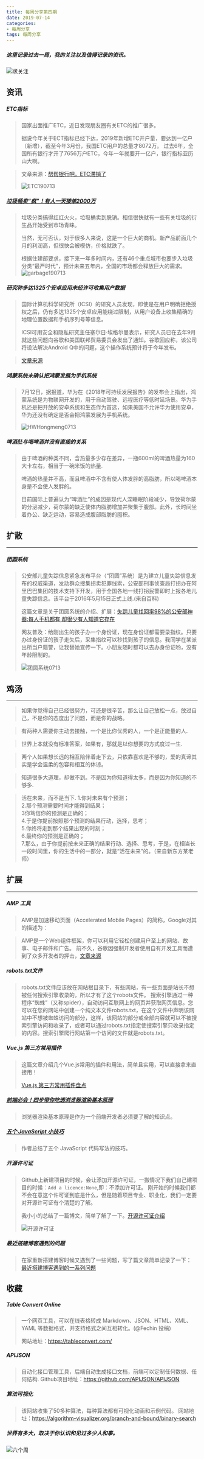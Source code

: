 ```yaml
---
title: 每周分享第四期
date: 2019-07-14
categories:
- 每周分享
tags: 每周分享
---
```

#####  这里记录过去一周，我的关注以及值得记录的资讯。 
 ![求关注](http://img.liugezhou.online/qiuguanzhu.jpg)
## 资讯
##### ETC指标
> 国家出面推广ETC，近日发现朋友圈有关ETC的推广很多。
> 
> 据说今年关于ECT指标已经下达，2019年新增ETC开户量，要达到一亿户（新增），截至今年3月份，我国ETC用户的总量才8072万。
> 过去6年，全国所有银行才开了7656万户ETC，今年一年就要开一亿户，银行指标亚历山大啊。

<!-- more -->

> 文章来源：[帮帮银行吧，ETC滞销了](https://mp.weixin.qq.com/s/__Cdn17lSOIqO30rciYuOg)
> 
> ![ETC190713](http://img.liugezhou.online/ETC190713.jpg)

##### [垃圾桶卖“疯”！有人一天接单2000万](https://mp.weixin.qq.com/s/nDXSsBx4p4LDCf721gu3pQ)
> 垃圾分类搞得红红火火，垃圾桶卖到脱销。相信很快就有一些有关垃圾的衍生品开始受到市场青睐。
> 
> 当然，无可否认，对于很多人来说，这是一个巨大的商机。新产品前面几个月的利润高，但很快会被模仿，价格就跌了。
> 
> 根据住建部要求，接下来一年多时间内，还有46个重点城市也要步入垃圾分类“最严时代”，预计未来五年内，全国的市场都会释放巨大的需求。
> ![garbage190713](http://img.liugezhou.online/garbage190713.png)


##### 研究称多达1325个安卓应用未经许可收集用户数据
> 国际计算机科学研究所（ICSI）的研究人员发现，即使是在用户明确拒绝授权之后，仍有多达1325个安卓应用能绕过限制，从用户设备上收集精确的地理位置数据和手机序列号等信息。  
> 
> ICSI可用安全和隐私研究主任塞尔日·埃格尔曼表示，研究人员已在去年9月就这些问题向谷歌和美国联邦贸易委员会发出了通知。谷歌回应称，该公司将设法解决Android Q中的问题，这个操作系统预计将于今年发布。

> [文章来源](https://mp.weixin.qq.com/s/AZ92Q8JVu-hRomIjIav94Q)
> 
##### 鸿蒙系统未确认把鸿蒙发展为手机系统
> 7月12日，据报道，华为在《2018年可持续发展报告》的发布会上指出，鸿蒙系统是为物联网开发的，用于自动驾驶、远程医疗等低时延场景。华为手机还是把开放的安卓系统和生态作为首选，如果美国不允许华为使用安卓，华为还没有确定是否会把鸿蒙发展为手机系统。
> 
> ![HWHongmeng0713](http://img.liugezhou.online/HWHongmeng.jpg)

##### 啤酒肚与喝啤酒并没有直接的关系
> 由于啤酒的种类不同，含热量多少存在差异，一瓶600ml的啤酒热量为160大卡左右，相当于一碗米饭的热量.
> 
> 啤酒的热量并不高，而且啤酒中不含有使人体发胖的高脂肪，所以喝啤酒本身是不会使人发胖的。
> 
> 目前国际上普遍认为“啤酒肚”的成因是现代人深睡眠阶段减少，导致荷尔蒙的分泌减少，荷尔蒙的缺乏使体内脂肪增加并聚集于腹部。此外，长时间坐着办公、缺乏运动，容易造成腹部脂肪的囤积。
## 扩散
---
##### 团圆系统
> 公安部儿童失踪信息紧急发布平台（“团圆”系统）是为建立儿童失踪信息发布的权威渠道，发动群众搜集拐卖犯罪线索，公安部刑事侦查局打拐办在阿里巴巴集团的技术支持下开发，用于全国各地一线打拐民警即时上报各地儿童失踪信息。该平台于2016年5月15日正式上线.(来自百科)
> 
> 这篇文章是关于团圆系统的介绍、扩展：[失踪儿童找回率98%的公安部神器:每人手机都有,却很少有人知道它存在](https://mp.weixin.qq.com/s/kvUY27-0fdkGTFN1j4FSIw)
> 
> 网友普及：给刚出生的孩子办一个身份证，现在身份证都需要录指纹。只要办过身份证的孩子走失后，采集指纹可以秒找到孩子的信息。我同学在某派出所当户籍警，让我替她宣传一下。小朋友随时都可以去办身份证哟，没有年龄限制的。
> 
> ![团圆系统0713](http://img.liugezhou.online/tuanyuan090713.jpg)
> 
## 鸡汤
---
> 如果你觉得自己已经很努力，可还是很辛苦，那么让自己放松一点，放过自己，不是你的态度出了问题，而是你的战略。

> 有两种人需要你主动去接触，一个是比你优秀的人，一个是正能量的人.

> 世界上本就没有标准答案，如果有，那就是以你想要的方式度过一生.

> 两个人如果想长远的相互陪伴着走下去，只依靠喜欢是不够的，爱的真谛其实是学会温柔的包容和相互的体谅。

>知道很多大道理，却做不到。不是因为你知道得太多，而是因为你知道的不够多.

> 活在未来，而不是当下.
> 1.你对未来有个预测；  
> 2.那个预测需要时间才能得到结果；  
> 3你笃信你的预测是正确的；  
> 4.于是你提前按照那个预测的结果行动，选择，思考；  
> 5.你终将走到那个结果出现的时刻；  
> 6.最终你的预测是正确的；  
> 7.那么，由于你提前按未来正确的结果行动、选择、思考，于是，在相当长一段时间里，你的生活中的一部分，就是“活在未来”的。（来自新东方某老师）

## 扩展
---
##### AMP 工具
> AMP是加速移动页面（Accelerated Mobile Pages）的简称，Google对其的描述为：

> AMP是一个Web组件框架，你可以利用它轻松创建用户至上的网站、故事、电子邮件和广告。
> 前不久，谷歌因强制开发者使用自有开发工具而遭到了众多开发者的抨击，[文章来源](https://mp.weixin.qq.com/s/zn88mFg8P1wiPFPoPQTsBA)

##### robots.txt文件
> robots.txt文件应该放在网站根目录下，有些网站，有一些页面是站长不想被任何搜索引擎收录的，所以才有了这个robots文件。
> 搜索引擎通过一种程序“蜘蛛”（又称spider），自动访问互联网上的网页并获取网页信息。您可以在您的网站中创建一个纯文本文件robots.txt，在这个文件中声明该网站中不想被蜘蛛访问的部分，这样，该网站的部分或全部内容就可以不被搜索引擎访问和收录了，或者可以通过robots.txt指定使搜索引擎只收录指定的内容。搜索引擎爬行网站第一个访问的文件就是robots.txt。

##### Vue.js 第三方常用插件
> 这篇文章介绍几个Vue.js常用的插件和用法，简单且实用，可以直接拿来直接用！ 
> 
> [Vue.js 第三方常用插件盘点](https://mp.weixin.qq.com/s/47F9VnexISswo2Ne9cc_5g)

##### [前端必会！四步带你吃透浏览器渲染基本原理](https://mp.weixin.qq.com/s/PNJ7xCTh15vtdFHWlDk5gw)
> 浏览器渲染基本原理是作为一个前端开发者必须要了解的知识点。


##### [五个 JavaScript 小技巧](https://www.johnstewart.dev/five-programming-patterns-i-like/)
> 作者总结了五个 JavaScript 代码写法的技巧。

#####  开源许可证
>  Github上新建项目的时候，会让添加开源许可证，一搬情况下我们自己建项目的时候：`Add a licence:None`,即：不添加许可证。
> 刚开始的时候我们都不会在意这个许可证到底是什么，但是随着项目专业、职业化，我们一定要对开源许可证有个清楚的了解。
> 
> 我小小的总结了一篇博文，简单了解了一下。[开源许可证介绍](https://www.liugezhou.online/2019/07/11/Open%20Source%20License/)
> 
> ![开源许可证](http://img.liugezhou.online/licence.jpg)

##### 最近搭建博客遇到的问题
> 在家重新搭建博客时候又遇到了一些问题，写了篇文章简单记录了一下：  
> [最近搭建博客遇到的一系列问题](https://www.liugezhou.online/2019/07/11/%E6%88%91%E7%9A%84%E5%8D%9A%E5%AE%A2%E5%9B%BE%E7%89%87%E6%9D%A5%E8%87%AA%E4%B8%83%E7%89%9B%E4%BA%91%E5%AD%98%E5%82%A8/)

## 收藏
##### Table Convert Online
> 一个网页工具，可以在线表格转成 Markdown、JSON、HTML、XML、YAML 等数据格式，并支持格式之间互相转化。(@Fechin 投稿)
> 
> 网站地址：https://tableconvert.com/

##### APIJSON
> 自动化接口管理工具，后端自动生成接口文档，前端可以定制任何数据、任何结构.
> Github项目地址：https://github.com/APIJSON/APIJSON

##### 算法可视化
> 该网站收集了50多种算法，每种算法都有可视化动画和示例代码。
> 网站地址：https://algorithm-visualizer.org/branch-and-bound/binary-search




##### 世界有多大，取决于你认识和见过多少人和事。
![六个周](http://img.liugezhou.online/weChatPublicSearch.png)
